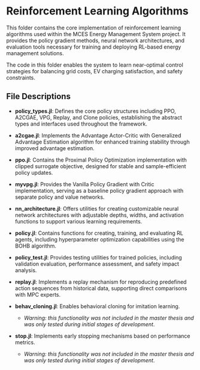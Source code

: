 # Reinforcement Learning Algorithms

This folder contains the core implementation of reinforcement learning algorithms used within the MCES Energy Management System project. It provides the policy gradient methods, neural network architectures, and evaluation tools necessary for training and deploying RL-based energy management solutions.

The code in this folder enables the system to learn near-optimal control strategies for balancing grid costs, EV charging satisfaction, and safety constraints.

## File Descriptions

- **policy_types.jl**: Defines the core policy structures including PPO, A2CGAE, VPG, Replay, and Clone policies, establishing the abstract types and interfaces used throughout the framework.

- **a2cgae.jl**: Implements the Advantage Actor-Critic with Generalized Advantage Estimation algorithm for enhanced training stability through improved advantage estimation.

- **ppo.jl**: Contains the Proximal Policy Optimization implementation with clipped surrogate objective, designed for stable and sample-efficient policy updates.

- **myvpg.jl**: Provides the Vanilla Policy Gradient with Critic implementation, serving as a baseline policy gradient approach with separate policy and value networks.

- **nn_architecture.jl**: Offers utilities for creating customizable neural network architectures with adjustable depths, widths, and activation functions to support various learning requirements.

- **policy.jl**: Contains functions for creating, training, and evaluating RL agents, including hyperparameter optimization capabilities using the BOHB algorithm.

- **policy_test.jl**: Provides testing utilities for trained policies, including validation evaluation, performance assessment, and safety impact analysis.

- **replay.jl**: Implements a replay mechanism for reproducing predefined action sequences from historical data, supporting direct comparisons with MPC experts.

- **behav_cloning.jl**: Enables behavioral cloning for imitation learning. 
  - *Warning: this functionality was not included in the master thesis and was only tested during initial stages of development*.

- **stop.jl**: Implements early stopping mechanisms based on performance metrics. 
  - *Warning: this functionality was not included in the master thesis and was only tested during initial stages of development*.
